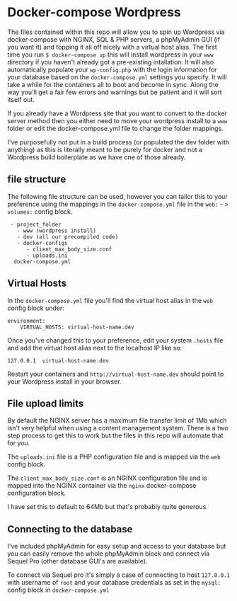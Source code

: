Docker-compose Wordpress
=======================

The files contained within this repo will allow you to spin up Wordpress via docker-compose with NGINX, SQL & PHP servers, a phpMyAdmin GUI (if you want it) and topping it all off nicely with a virtual host alias. The first time you run `$ docker-compose up` this will install wordpress in your `www` directory if you haven't already got a pre-existing intallation. It will also automatically populate your `wp-config.php` with the login information for your database based on the `docker-compose.yml` settings you specify. It will take a while for the containers all to boot and become in sync. Along the way you'll get a fair few errors and warnings but be patient and it will sort itself out. 

If you already have a Wordpress site that you want to convert to the docker server method then you either need to move your wordpress install to a `www` folder or edit the docker-compose.yml file to change the folder mappings.

I've purposefully not put in a build process (or populated the dev folder with anything) as this is literally meant to be purely for docker and not a Wordpress build boilerplate as we have one of those already.

file structure
------------------
The following file structure can be used, however you can tailor this to your preference using the mappings in the `docker-compose.yml` file in the `web:` - >  `volumes:` config block.

```
 - project_folder
   - www (wordpress install)
   - dev (all our precompiled code)
   - docker-configs
      - client_max_body_size.conf
      - uploads.ini
  docker-compose.yml
```
Virtual Hosts
------------------
In the `docker-compose.yml` file you'll find the virtual host alias in the `web` config block under:

```
environment:
	VIRTUAL_HOSTS: virtual-host-name.dev
```

Once you've changed this to your preference, edit your system `.hosts` file and add the virtual host alias next to the localhost IP like so:

`127.0.0.1  virtual-host-name.dev`

Restart your containers and `http://virtual-host-name.dev` should point to your Wordpress install in your browser.

File upload limits
------------------

By default the NGINX server has a maximum file transfer limit of 1Mb which isn't very helpful when using a content management system. There is a two step process to get this to work but the files in this repo will automate that for you.

The `uploads.ini` file is a PHP configuration file and is mapped via the `web` config block.

The `client_max_body_size.conf` is an NGINX configuration file and is mapped into the NGINX container via the `nginx`  docker-compose configuration block.

I have set this to default to 64Mb but that's probably quite generous. 


Connecting to the database
--------------------------

I've included phpMyAdmin for easy setup and access to your database but you can easily remove the whole phpMyAdmin block and connect via Sequel Pro (other database GUI's are available).

To connect via Sequel pro it's simply a case of connecting to host `127.0.0.1` with username of `root` and your database credentials as set in the `mysql:` config block in `docker-compose.yml`